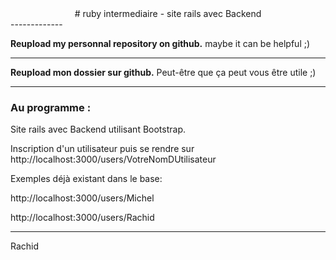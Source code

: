 <center>
# ruby intermediaire - site rails avec Backend
</center>
-------------

**Reupload my personnal repository on github.**
maybe it can be helpful ;)

-------------

**Reupload mon dossier sur github.**
Peut-être que ça peut vous être utile ;)

-------------
### Au programme :

Site rails avec Backend utilisant Bootstrap.

Inscription d'un utilisateur puis se rendre sur http://localhost:3000/users/VotreNomDUtilisateur

Exemples déjà existant dans le base: 

http://localhost:3000/users/Michel

http://localhost:3000/users/Rachid

-------------


Rachid
